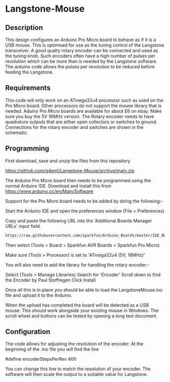 # Langstone-Mouse
## Description

This design configures an Arduino Pro Micro board to behave as if it is a USB mouse. This is optimised for use as the tuning control of the Langstone transceiver. 
A good qualty rotary encoder can be connected and used as the tuning knob. Such encoders often have a high number of pulses per revolution which can be more than is needed by the Langstone software. The arduino code allows the pulses per revolution to be reduced before feeding the Langstone. 

## Requirements

This code will only work on an ATmega32u4 processor such as used on the Pro Micro board. Other processors do not support the mouse library that is needed.
Aduino Pro Micro boards are available for about £6 on ebay. Make sure you buy the 5V 16MHz version. 
The Rotary encoder needs to have quadrature outputs that are either open collectors or switches to ground.
Connections for the rotary encoder and switches are shown in the schematic. 

## Programming

First download, save and unzip the files from this repository 

https://github.com/g4eml/Langstone-Mouse/archive/main.zip

The Arduino Pro Micro board then needs to be programmed using the normal Arduino IDE. Download and install this from https://www.arduino.cc/en/Main/Software

Support for the Pro Micro board needs to be added by doing the following:-

Start the Arduino IDE and open the preferences window (File > Preferences)

Copy and paste the following URL into the 'Additional Boards Manager URLs' input field.

```sh
https://raw.githubusercontent.com/sparkfun/Arduino_Boards/master/IDE_Board_Manager/package_sparkfun_index.json
```
Then select (Tools > Board > Sparkfun AVR Boards > Sparkfun Pro Micro)

Make sure (Tools > Processor) is set to 'ATmega32u4 (5V, 16MHz)'

You will also need to add the library for handling the rotary encoder:-

Select (Tools > Manage Libraries)
Search for 'Encoder'
Scroll down to find the Encoder by Paul Stoffregen
Click Install

Once all this is in place you should be able to load the LangstoneMouse.ino file  and upload it to the Arduino. 

When the upload has completed the board will be detected as a USB mouse. This should work alongside your existing mouse in Windows. The scroll wheel and buttons can be tested by opening a long test document. 

## Configuration

The code allows for adjusting the resolution of the encoder. 
At the beginning of the .ino file you will find the line 

#define encoderStepsPerRev 400

You can change this line to match the resolution of your encoder. The software will then scale the output to a suitable value for Langstone. 










